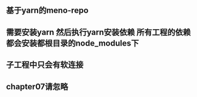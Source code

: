 ## 基于yarn的meno-repo
## 需要安装yarn 然后执行yarn安装依赖 所有工程的依赖都会安装都根目录的node_modules下
## 子工程中只会有软连接

## chapter07请忽略